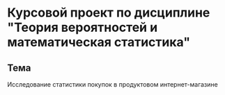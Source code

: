 # Курсовой проект по дисциплине "Теория вероятностей и математическая статистика"

## Тема

Исследование статистики покупок в продуктовом интернет-магазине